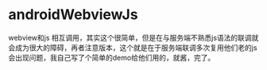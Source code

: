 # androidWebviewJs
webview和js 相互调用，其实这个很简单，但是在与服务端不熟悉js语法的联调就会成为很大的障碍，再者注意版本，这个就是在于服务端联调多次复用他们老的js会出现问题，我自己写了个简单的demo给他们用的，就酱，完了。
